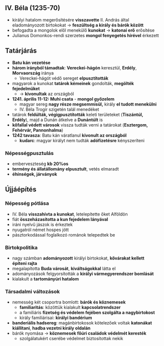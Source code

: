 ## IV. Béla (1235-70)
- királyi hatalom megerősítésére **visszavette** II. András által eladományozott birtokokat -> **feszültség a király és bárók között**
- befogadta a mongolok elől menekülő **kunokat** -> **katonai erő** erősítése
- Julianus Domonkos-rendi szerzetes **mongol fenyegetés hírével** érkezett
## Tatárjárás
- **Batu kán vezetése**
- **három irányból támadtak**: **Vereckei-hágón** keresztül, **Erdély**, **Morvaország** iránya
	- Vereckei-hágót védő sereget **elpusztították**
- magyarok a kunokat **tatárok kémeinek** gondolták, **megölték fejedelmüket**
	- -> **kivonultak** az országból
- **1241. április 11-12: Muhi csata** - **mongol győzelem**
	- magyar sereg **nagy része megsemmisül,** király **el tudott menekülni**
	- IV. Béla Trogir szigetén talál menedéket
- tatárok **feldúlták, végigpusztították** keleti területeket (**Tiszántúl, Erdély**), majd a Dunán átkelve a **Dunántúlt** is
- **kőfallal védett városok** vissza tudták verni a tatárokat (**Esztergom, Fehérvár, Pannonhalma**)
- **1242 tavasza**: Batu kán váratlanul **kivonult az országból**
	- **kudarc**: magyar királyt nem tudták **adófizetésre** kényszeríteni
### Népességpusztulás
- emberveszteség **kb 20%os**
- **termény és állatállomány elpusztult**, vetés elmaradt
- **éhínségek, járványok**
## Újjáépítés
### Népesség pótlása
- IV. Béla **visszahívta a kunokat**, letelepítette őket Alföldön
- fiát **összeházasította a kun fejedelem lányával**
- iráni nyelvű jászok is érkeztek
- nyugatról német hospes jött
- pásztorkodással foglalkozó románok telepedtek be
### Birtokpolitika
- nagy számban **adományozott** királyi birtokokat, **kővárakat kellett építeni rajta**
- megalapította **Buda városát**, **kiváltságokkal** látta el
- adományozások felgyorsították a **királyi vármegyerendszer bomlását**
- kialakult a **tartományúri hatalom**
### Társadalmi változások
- nemesség két csoportra bomlott: **bárók és köznemesek**
	- **familiaritás**: közöttük kialakult **kapcsolatrendszer**
	- a familiáris **fizetség és védelem fejében szolgálta a nagybirtokost**
	- király familiárisai: **királyi bandérium**
- **banderiális hadsereg**: magánbirtokosok kötelezőek voltak **katonákat kiállítani**, **hadba vezetni király oldalán**
- bárók nyomása -> **köznemesek főúri családok védelmét keresték**
	- szolgálatukért cserébe védelmet biztosítottak nekik